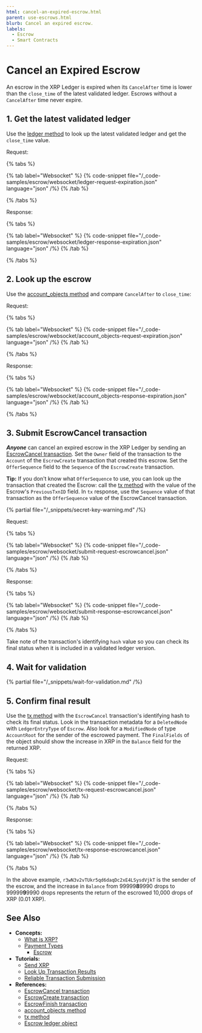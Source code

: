 ```yaml
---
html: cancel-an-expired-escrow.html
parent: use-escrows.html
blurb: Cancel an expired escrow.
labels:
  - Escrow
  - Smart Contracts
---
```

# Cancel an Expired Escrow

An escrow in the XRP Ledger is expired when its `CancelAfter` time is lower than the `close_time` of the latest validated ledger. Escrows without a `CancelAfter` time never expire.

## 1. Get the latest validated ledger

Use the [ledger method](../../../references/http-websocket-apis/public-api-methods/ledger-methods/ledger.md) to look up the latest validated ledger and get the `close_time` value.

Request:

{% tabs %}

{% tab label="Websocket" %}
{% code-snippet file="/_code-samples/escrow/websocket/ledger-request-expiration.json" language="json" /%}
{% /tab %}

{% /tabs %}

Response:

{% tabs %}

{% tab label="Websocket" %}
{% code-snippet file="/_code-samples/escrow/websocket/ledger-response-expiration.json" language="json" /%}
{% /tab %}

{% /tabs %}

## 2. Look up the escrow

Use the [account_objects method](../../../references/http-websocket-apis/public-api-methods/account-methods/account_objects.md) and compare `CancelAfter` to `close_time`:

Request:

{% tabs %}

{% tab label="Websocket" %}
{% code-snippet file="/_code-samples/escrow/websocket/account_objects-request-expiration.json" language="json" /%}
{% /tab %}

{% /tabs %}

Response:

{% tabs %}

{% tab label="Websocket" %}
{% code-snippet file="/_code-samples/escrow/websocket/account_objects-response-expiration.json" language="json" /%}
{% /tab %}

{% /tabs %}

## 3. Submit EscrowCancel transaction

***Anyone*** can cancel an expired escrow in the XRP Ledger by sending an [EscrowCancel transaction](../../../references/protocol/transactions/types/escrowcancel.md). Set the `Owner` field of the transaction to the `Account` of the `EscrowCreate` transaction that created this escrow. Set the `OfferSequence` field to the `Sequence` of the `EscrowCreate` transaction.

**Tip:** If you don't know what `OfferSequence` to use, you can look up the transaction that created the Escrow: call the [tx method](../../../references/http-websocket-apis/public-api-methods/transaction-methods/tx.md) with the value of the Escrow's `PreviousTxnID` field. In `tx` response, use the `Sequence` value of that transaction as the `OfferSequence` value of the EscrowCancel transaction.

{% partial file="/_snippets/secret-key-warning.md" /%} 

Request:

{% tabs %}

{% tab label="Websocket" %}
{% code-snippet file="/_code-samples/escrow/websocket/submit-request-escrowcancel.json" language="json" /%}
{% /tab %}

{% /tabs %}

Response:

{% tabs %}

{% tab label="Websocket" %}
{% code-snippet file="/_code-samples/escrow/websocket/submit-response-escrowcancel.json" language="json" /%}
{% /tab %}

{% /tabs %}

Take note of the transaction's identifying `hash` value so you can check its final status when it is included in a validated ledger version.

## 4. Wait for validation

{% partial file="/_snippets/wait-for-validation.md" /%} 

## 5. Confirm final result

Use the [tx method](../../../references/http-websocket-apis/public-api-methods/transaction-methods/tx.md) with the `EscrowCancel` transaction's identifying hash to check its final status. Look in the transaction metadata for a `DeletedNode` with `LedgerEntryType` of `Escrow`. Also look for a `ModifiedNode` of type `AccountRoot` for the sender of the escrowed payment. The `FinalFields` of the object should show the increase in XRP in the `Balance` field for the returned XRP.

Request:

{% tabs %}

{% tab label="Websocket" %}
{% code-snippet file="/_code-samples/escrow/websocket/tx-request-escrowcancel.json" language="json" /%}
{% /tab %}

{% /tabs %}

Response:

{% tabs %}

{% tab label="Websocket" %}
{% code-snippet file="/_code-samples/escrow/websocket/tx-response-escrowcancel.json" language="json" /%}
{% /tab %}

{% /tabs %}

In the above example, `r3wN3v2vTUkr5qd6daqDc2xE4LSysdVjkT` is the sender of the escrow, and the increase in `Balance` from 99999**8**9990 drops to 99999**9**9990 drops represents the return of the escrowed 10,000 drops of XRP (0.01 XRP).


## See Also

- **Concepts:**
    - [What is XRP?](../../../introduction/what-is-xrp.md)
    - [Payment Types](../../../concepts/payment-types/index.md)
        - [Escrow](../../../concepts/payment-types/escrow.md)
- **Tutorials:**
    - [Send XRP](../../get-started/send-xrp.md)
    - [Look Up Transaction Results](../../../concepts/transactions/finality-of-results/look-up-transaction-results.md)
    - [Reliable Transaction Submission](../../../concepts/transactions/reliable-transaction-submission.md)
- **References:**
    - [EscrowCancel transaction](../../../references/protocol/transactions/types/escrowcancel.md)
    - [EscrowCreate transaction](../../../references/protocol/transactions/types/escrowcreate.md)
    - [EscrowFinish transaction](../../../references/protocol/transactions/types/escrowfinish.md)
    - [account_objects method](../../../references/http-websocket-apis/public-api-methods/account-methods/account_objects.md)
    - [tx method](../../../references/http-websocket-apis/public-api-methods/transaction-methods/tx.md)
    - [Escrow ledger object](../../../references/protocol/ledger-data/ledger-entry-types/escrow.md)
